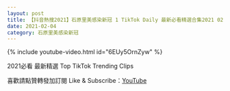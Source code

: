 ```yaml
---
layout: post
title: 【抖音熱搜2021】石原里美感染新冠 1 TikTok Daily 最新必看精選合集2021 02 04
date: 2021-02-04
category: 石原里美感染新冠
---
```


{% include youtube-video.html id="6EUy5OrnZyw" %}

2021必看 最新精選 Top TikTok Trending Clips

喜歡請點贊轉發加訂閱 Like & Subscribe：[YouTube](https://www.youtube.com/channel/UCAoR7VcanIPd04uEq_GIylA/videos)


